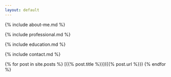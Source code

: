 ```yaml
---
layout: default
---
```


{% include about-me.md %}

{% include professional.md %}

{% include education.md %}

{% include contact.md %}

{% for post in site.posts %}
    [{{% post.title %}}]({{% post.url %}})
{% endfor %}

<br>